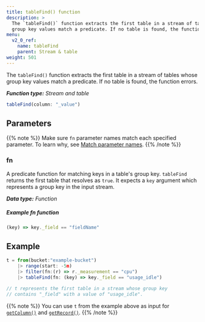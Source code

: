```yaml
---
title: tableFind() function
description: >
  The `tableFind()` function extracts the first table in a stream of tables whose
  group key values match a predicate. If no table is found, the function errors.
menu:
  v2_0_ref:
    name: tableFind
    parent: Stream & table
weight: 501
---
```


The `tableFind()` function extracts the first table in a stream of tables whose
group key values match a predicate. If no table is found, the function errors.

_**Function type:** Stream and table_  

```js
tableFind(column: "_value")
```

## Parameters

{{% note %}}
Make sure `fn` parameter names match each specified parameter. To learn why, see [Match parameter names](/v2.0/reference/flux/language/data-model/#match-parameter-names).
{{% /note %}}

### fn

A predicate function for matching keys in a table's group key.
`tableFind` returns the first table that resolves as `true`.
It expects a `key` argument which represents a group key in the input stream.

_**Data type:** Function_

##### Example fn function

```js
(key) => key._field == "fieldName"
```

## Example

```js
t = from(bucket:"example-bucket")
    |> range(start: -5m)
    |> filter(fn:(r) => r._measurement == "cpu")
    |> tableFind(fn: (key) => key._field == "usage_idle")

// t represents the first table in a stream whose group key
// contains "_field" with a value of "usage_idle".
```

{{% note %}}
You can use `t` from the example above as input for [`getColumn()`](/v2.0/reference/flux/functions/built-in/transformations/stream-table/getcolumn/)
and [`getRecord()`](/v2.0/reference/flux/functions/built-in/transformations/stream-table/getrecord/).
{{% /note %}}
